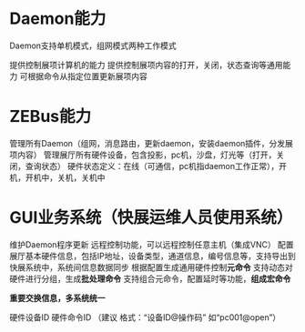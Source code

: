 Daemon能力
========

Daemon支持单机模式，组网模式两种工作模式




提供控制展项计算机的能力
提供控制展项内容的打开，关闭，状态查询等通用能力
可根据命令从指定位置更新展项内容


ZEBus能力
=======

管理所有Daemon（组网，消息路由，更新daemon，安装daemon插件，分发展项内容）
管理展厅所有硬件设备，包含投影，pc机，沙盘，灯光等（打开，关闭，查询状态）
硬件状态定义：在线（可通信，pc机指daemon工作正常），开机，开机中，关机，关机中



GUI业务系统（快展运维人员使用系统）
===================


维护Daemon程序更新
远程控制功能，可以远程控制任意主机（集成VNC）
配置展厅基本硬件信息，包括IP地址，设备类型，通道信息，编号信息等，支持导出到快展系统中，系统间信息数据同步
根据配置生成通用硬件控制**元命令**
支持动态对硬件进行分组，生成**批处理命令**
支持组合元命令，配置延时等功能，**组成宏命令**


**重要交换信息，多系统统一**

硬件设备ID
硬件命令ID （建议 格式：“设备ID@操作码” 如“pc001@open”）

